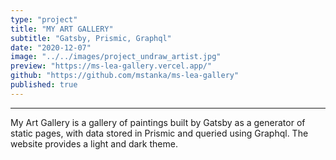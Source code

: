 ```yaml
---
type: "project"
title: "MY ART GALLERY"
subtitle: "Gatsby, Prismic, Graphql"
date: "2020-12-07"
image: "../../images/project_undraw_artist.jpg"
preview: "https://ms-lea-gallery.vercel.app/"
github: "https://github.com/mstanka/ms-lea-gallery"
published: true
---
```


---

My Art Gallery is a gallery of paintings built by Gatsby as a generator of static pages, with data stored in Prismic and queried using Graphql. The website provides a light and dark theme.
  